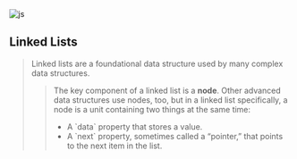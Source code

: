 <img alt="js" src="https://img.shields.io/badge/JavaScript-DataStructure-blue" />

## Linked Lists
> Linked lists are a foundational data structure used by many complex data structures.
> > <p>The key component of a linked list is a <strong>node</strong>. Other advanced data structures use nodes, too, but in a linked list specifically, a node is a unit containing two things at the same time:</p>
> > <ul>
> > <li>A `data` property that stores a value.</li>
> > <li>A `next` property, sometimes called a “pointer,” that points to the next item in the list.</li>
> > </ul>